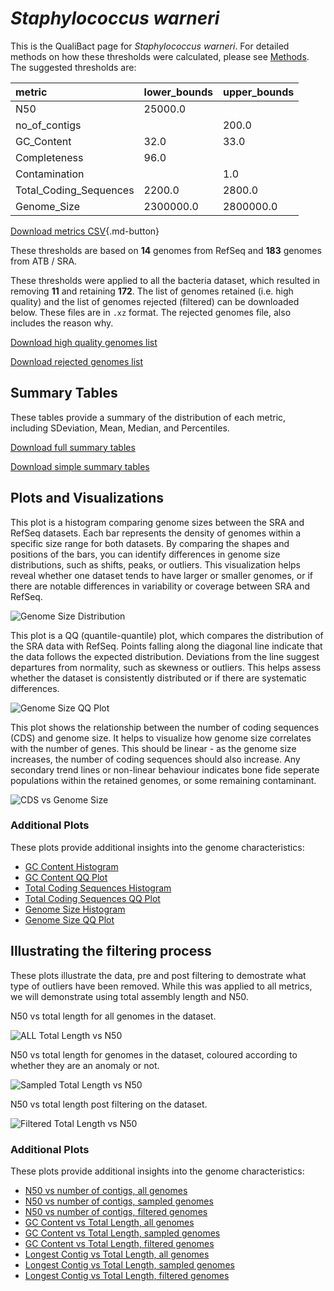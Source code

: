# *Staphylococcus warneri*

This is the QualiBact page for *Staphylococcus warneri*. For detailed methods on how these thresholds were calculated, please see [Methods](../../methods.md).
The suggested thresholds are: 

| metric                 | lower_bounds   | upper_bounds   |
|:-----------------------|:---------------|:---------------|
| N50                    | 25000.0        |                |
| no_of_contigs          |                | 200.0          |
| GC_Content             | 32.0           | 33.0           |
| Completeness           | 96.0           |                |
| Contamination          |                | 1.0            |
| Total_Coding_Sequences | 2200.0         | 2800.0         |
| Genome_Size            | 2300000.0      | 2800000.0      |

[Download metrics CSV](Staphylococcus_warneri_metrics.csv){.md-button}


These thresholds are based on **14** genomes from RefSeq and **183** genomes from ATB / SRA.

These thresholds were applied to all the bacteria dataset, which resulted in removing **11** and retaining **172**.
The list of genomes retained (i.e. high quality) and the list of genomes rejected (filtered) can be downloaded below. These files are in `.xz` format. The rejected genomes file, also includes the reason why.

[Download high quality genomes list](Staphylococcus_warneri_high_quality_genomes.csv.xz)


[Download rejected genomes list](Staphylococcus_warneri_filtered_out_genomes.csv.xz)



## Summary Tables
These tables provide a summary of the distribution of each metric, including SDeviation, Mean, Median, and Percentiles.

[Download full summary tables](summary.csv)

[Download simple summary tables](selected_summary.csv)

## Plots and Visualizations

This plot is a histogram comparing genome sizes between the SRA and RefSeq datasets. Each bar represents the density of genomes within a specific size range for both datasets. By comparing the shapes and positions of the bars, you can identify differences in genome size distributions, such as shifts, peaks, or outliers. This visualization helps reveal whether one dataset tends to have larger or smaller genomes, or if there are notable differences in variability or coverage between SRA and RefSeq.

![Genome Size Distribution](Genome_Size_refseq_histogram_kde.png)

This plot is a QQ (quantile-quantile) plot, which compares the distribution of the SRA data with RefSeq. Points falling along the diagonal line indicate that the data follows the expected distribution. Deviations from the line suggest departures from normality, such as skewness or outliers. This helps assess whether the dataset is consistently distributed or if there are systematic differences.

![Genome Size QQ Plot](Genome_Size_refseq_qqplot.png)

This plot shows the relationship between the number of coding sequences (CDS) and genome size. It helps to visualize how genome size correlates with the number of genes. This should be linear - as the genome size increases, the number of coding sequences should also increase. Any secondary trend lines or non-linear behaviour indicates bone fide seperate populations within the retained genomes, or some remaining contaminant. 

![CDS vs Genome Size](Staphylococcus_warneri_CDS_vs_Genome_Size.png)

### Additional Plots

These plots provide additional insights into the genome characteristics:

- [GC Content Histogram](GC_Content_refseq_histogram_kde.png)
- [GC Content QQ Plot](GC_Content_refseq_qqplot.png)
- [Total Coding Sequences Histogram](Total_Coding_Sequences_refseq_histogram_kde.png)
- [Total Coding Sequences QQ Plot](Total_Coding_Sequences_refseq_qqplot.png)
- [Genome Size Histogram](Genome_Size_refseq_histogram_kde.png)
- [Genome Size QQ Plot](Genome_Size_refseq_qqplot.png)
## Illustrating the filtering process
These plots illustrate the data, pre and post filtering to demostrate what type of outliers have been removed. While this was applied to all metrics, we will demonstrate using total assembly length and N50.

N50 vs total length for all genomes in the dataset.

![ALL Total Length vs N50](Staphylococcus_warneri_all_total_length_N50.png)

N50 vs total length for genomes in the dataset, coloured according to whether they are an anomaly or not.

![Sampled Total Length vs N50](Staphylococcus_warneri_sample_total_length_N50.png)

N50 vs total length post filtering on the dataset.

![Filtered Total Length vs N50](Staphylococcus_warneri_filt_total_length_N50.png)

### Additional Plots

These plots provide additional insights into the genome characteristics:

- [N50 vs number of contigs, all genomes](Staphylococcus_warneri_all_N50_number.png)
- [N50 vs number of contigs, sampled genomes](Staphylococcus_warneri_sample_N50_number.png)
- [N50 vs number of contigs, filtered genomes](Staphylococcus_warneri_filt_N50_number.png)
- [GC Content vs Total Length, all genomes](Staphylococcus_warneri_all_total_length_GC_Content.png)
- [GC Content vs Total Length, sampled genomes](Staphylococcus_warneri_sample_total_length_GC_Content.png)
- [GC Content vs Total Length, filtered genomes](Staphylococcus_warneri_filt_total_length_GC_Content.png)
- [Longest Contig vs Total Length, all genomes](Staphylococcus_warneri_all_total_length_longest.png)
- [Longest Contig vs Total Length, sampled genomes](Staphylococcus_warneri_sample_total_length_longest.png)
- [Longest Contig vs Total Length, filtered genomes](Staphylococcus_warneri_filt_total_length_longest.png)
